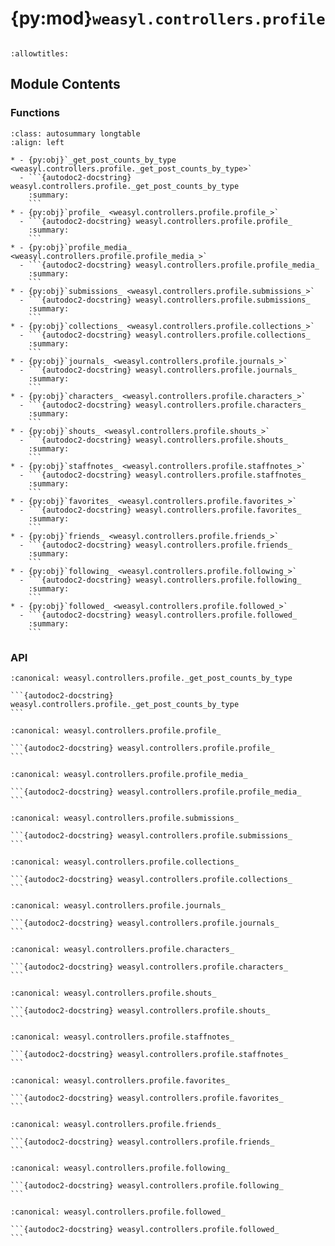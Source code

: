 # {py:mod}`weasyl.controllers.profile`

```{py:module} weasyl.controllers.profile
```

```{autodoc2-docstring} weasyl.controllers.profile
:allowtitles:
```

## Module Contents

### Functions

````{list-table}
:class: autosummary longtable
:align: left

* - {py:obj}`_get_post_counts_by_type <weasyl.controllers.profile._get_post_counts_by_type>`
  - ```{autodoc2-docstring} weasyl.controllers.profile._get_post_counts_by_type
    :summary:
    ```
* - {py:obj}`profile_ <weasyl.controllers.profile.profile_>`
  - ```{autodoc2-docstring} weasyl.controllers.profile.profile_
    :summary:
    ```
* - {py:obj}`profile_media_ <weasyl.controllers.profile.profile_media_>`
  - ```{autodoc2-docstring} weasyl.controllers.profile.profile_media_
    :summary:
    ```
* - {py:obj}`submissions_ <weasyl.controllers.profile.submissions_>`
  - ```{autodoc2-docstring} weasyl.controllers.profile.submissions_
    :summary:
    ```
* - {py:obj}`collections_ <weasyl.controllers.profile.collections_>`
  - ```{autodoc2-docstring} weasyl.controllers.profile.collections_
    :summary:
    ```
* - {py:obj}`journals_ <weasyl.controllers.profile.journals_>`
  - ```{autodoc2-docstring} weasyl.controllers.profile.journals_
    :summary:
    ```
* - {py:obj}`characters_ <weasyl.controllers.profile.characters_>`
  - ```{autodoc2-docstring} weasyl.controllers.profile.characters_
    :summary:
    ```
* - {py:obj}`shouts_ <weasyl.controllers.profile.shouts_>`
  - ```{autodoc2-docstring} weasyl.controllers.profile.shouts_
    :summary:
    ```
* - {py:obj}`staffnotes_ <weasyl.controllers.profile.staffnotes_>`
  - ```{autodoc2-docstring} weasyl.controllers.profile.staffnotes_
    :summary:
    ```
* - {py:obj}`favorites_ <weasyl.controllers.profile.favorites_>`
  - ```{autodoc2-docstring} weasyl.controllers.profile.favorites_
    :summary:
    ```
* - {py:obj}`friends_ <weasyl.controllers.profile.friends_>`
  - ```{autodoc2-docstring} weasyl.controllers.profile.friends_
    :summary:
    ```
* - {py:obj}`following_ <weasyl.controllers.profile.following_>`
  - ```{autodoc2-docstring} weasyl.controllers.profile.following_
    :summary:
    ```
* - {py:obj}`followed_ <weasyl.controllers.profile.followed_>`
  - ```{autodoc2-docstring} weasyl.controllers.profile.followed_
    :summary:
    ```
````

### API

````{py:function} _get_post_counts_by_type(userid, *, friends: bool, rating)
:canonical: weasyl.controllers.profile._get_post_counts_by_type

```{autodoc2-docstring} weasyl.controllers.profile._get_post_counts_by_type
```
````

````{py:function} profile_(request)
:canonical: weasyl.controllers.profile.profile_

```{autodoc2-docstring} weasyl.controllers.profile.profile_
```
````

````{py:function} profile_media_(request)
:canonical: weasyl.controllers.profile.profile_media_

```{autodoc2-docstring} weasyl.controllers.profile.profile_media_
```
````

````{py:function} submissions_(request)
:canonical: weasyl.controllers.profile.submissions_

```{autodoc2-docstring} weasyl.controllers.profile.submissions_
```
````

````{py:function} collections_(request)
:canonical: weasyl.controllers.profile.collections_

```{autodoc2-docstring} weasyl.controllers.profile.collections_
```
````

````{py:function} journals_(request)
:canonical: weasyl.controllers.profile.journals_

```{autodoc2-docstring} weasyl.controllers.profile.journals_
```
````

````{py:function} characters_(request)
:canonical: weasyl.controllers.profile.characters_

```{autodoc2-docstring} weasyl.controllers.profile.characters_
```
````

````{py:function} shouts_(request)
:canonical: weasyl.controllers.profile.shouts_

```{autodoc2-docstring} weasyl.controllers.profile.shouts_
```
````

````{py:function} staffnotes_(request)
:canonical: weasyl.controllers.profile.staffnotes_

```{autodoc2-docstring} weasyl.controllers.profile.staffnotes_
```
````

````{py:function} favorites_(request)
:canonical: weasyl.controllers.profile.favorites_

```{autodoc2-docstring} weasyl.controllers.profile.favorites_
```
````

````{py:function} friends_(request)
:canonical: weasyl.controllers.profile.friends_

```{autodoc2-docstring} weasyl.controllers.profile.friends_
```
````

````{py:function} following_(request)
:canonical: weasyl.controllers.profile.following_

```{autodoc2-docstring} weasyl.controllers.profile.following_
```
````

````{py:function} followed_(request)
:canonical: weasyl.controllers.profile.followed_

```{autodoc2-docstring} weasyl.controllers.profile.followed_
```
````
